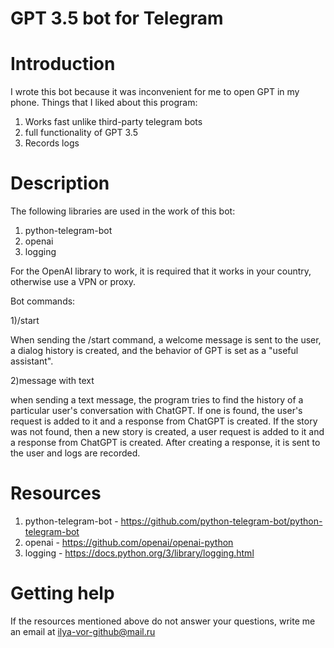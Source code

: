 # GPT 3.5 bot for Telegram

# Introduction
I wrote this bot because it was inconvenient for me to open GPT in my phone.
Things that I liked about this program: 
1) Works fast unlike third-party telegram bots 
2) full functionality of GPT 3.5 
3) Records logs

# Description
The following libraries are used in the work of this bot:
1) python-telegram-bot
2) openai
3) logging

For the OpenAI library to work, it is required that it works in your country, otherwise use a VPN or proxy.

Bot commands: 

1)/start 

When sending the /start command, a welcome message is sent to the user, a dialog history is created, and the behavior of GPT is set as a "useful assistant".

2)message with text

when sending a text message, the program tries to find the history of a particular user's conversation with ChatGPT.
If one is found, the user's request is added to it and a response from ChatGPT is created.
If the story was not found, then a new story is created, a user request is added to it and a response from ChatGPT is created.
After creating a response, it is sent to the user and logs are recorded.

# Resources
1) python-telegram-bot - https://github.com/python-telegram-bot/python-telegram-bot
2) openai - https://github.com/openai/openai-python
3) logging - https://docs.python.org/3/library/logging.html

# Getting help
If the resources mentioned above do not answer your questions, write me an email at ilya-vor-github@mail.ru
